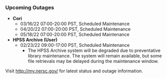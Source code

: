 ### Upcoming Outages 

- **Cori**
    - 03/16/22 07:00-20:00 PST, Scheduled Maintenance
    - 04/20/22 07:00-20:00 PST, Scheduled Maintenance
    - 05/18/22 07:00-20:00 PST, Scheduled Maintenance
- **HPSS Archive (User)**
    - 02/23/22 09:00-17:00 PST, Scheduled Maintenance
        - The HPSS Archive system will be degraded due to preventative library 
          maintenance. The system will remain available, but some file 
          retrievals may be delayed during the maintenance window.
         
Visit <http://my.nersc.gov/> for latest status and outage information.
